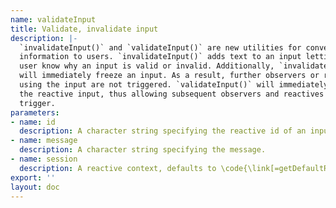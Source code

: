 ```yaml
---
name: validateInput
title: Validate, invalidate input
description: |-
  `invalidateInput()` and `validateInput()` are new utilities for conveying
  information to users. `invalidateInput()` adds text to an input letting a
  user know why an input is valid or invalid. Additionally, `invalidateInput()`
  will immediately freeze an input. As a result, further observers or reactives
  using the input are not triggered. `validateInput()` will immediately thaw
  the reactive input, thus allowing subsequent observers and reactives to
  trigger.
parameters:
- name: id
  description: A character string specifying the reactive id of an input.
- name: message
  description: A character string specifying the message.
- name: session
  description: A reactive context, defaults to \code{\link[=getDefaultReactiveDomain]{getDefaultReactiveDomain()}}.
export: ''
layout: doc
---
```

